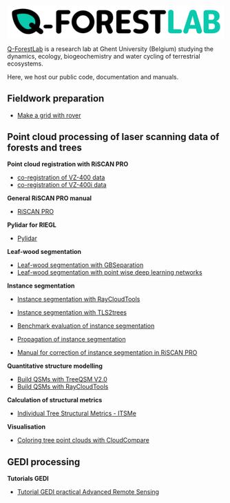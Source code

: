 ![Q-ForestLab](https://github.com/qforestlab/qforestlab-general/blob/main/QForestLab_logo.png?raw=true) 

[Q-ForestLab](https://q-forestlab.ugent.be/) is a research lab at Ghent University (Belgium) studying the dynamics, ecology, biogeochemistry and water cycling of terrestrial ecosystems.

Here, we host our public code, documentation and manuals. 

## Fieldwork preparation
- [Make a grid with rover](https://github.com/qforestlab/rover_grid)

## Point cloud processing of laser scanning data of forests and trees

**Point cloud registration with RiSCAN PRO**
- [co-registration of VZ-400 data](https://github.com/qforestlab/riscan_registration_VZ400)
- [co-registration of VZ-400i data](https://github.com/qforestlab/riscan_registration)

**General RiSCAN PRO manual**
- [RiSCAN PRO](https://github.com/qforestlab/riscan-general)

**Pylidar for RIEGL**
- [Pylidar](https://github.com/armstonj/pylidar-tls-canopy)

**Leaf-wood segmentation**
- [Leaf-wood segmentation with GBSeparation](https://github.com/qforestlab/leaf-wood-segmentation-with-GBSeparation)
- [Leaf-wood segmentation with point wise deep learning networks](https://github.com/qforestlab/leaf-wood-segmentation-with-deep-learning)

**Instance segmentation**
- [Instance segmentation with RayCloudTools](https://github.com/qforestlab/rayextract-manual)
- [Instance segmentation with TLS2trees](https://github.com/qforestlab/TLSpipelineScripts)

- [Benchmark evaluation of instance segmentation](https://github.com/qforestlab/TreeInstSegEval)
- [Propagation of instance segmentation](https://github.com/qforestlab/treeseg_propagation)
- [Manual for correction of instance segmentation in RiSCAN PRO](https://github.com/qforestlab/segmentation_correction/tree/main)

**Quantitative structure modelling**
- [Build QSMs with TreeQSM V2.0](https://github.com/qforestlab/TreeQSM_v2.0)
- [Build QSMs with RayCloudTools](https://github.com/qforestlab/rayextract-manual)

**Calculation of structural metrics**
- [Individual Tree Structural Metrics - ITSMe](https://github.com/lmterryn/ITSMe)

**Visualisation**
- [Coloring tree point clouds with CloudCompare](https://github.com/qforestlab/color-tree-point-cloud-with-CloudCompare)

## GEDI processing

**Tutorials GEDI**
- [Tutorial GEDI practical Advanced Remote Sensing](https://github.com/qforestlab/ARS_GEDI_course)

